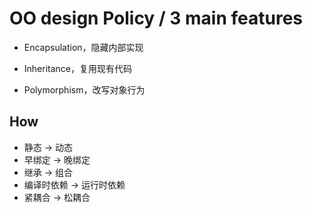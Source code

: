 
# OO design Policy / 3 main features

- Encapsulation，隐藏内部实现

- Inheritance，复用现有代码

- Polymorphism，改写对象行为


## How
- 静态       ->  动态
- 早绑定     ->  晚绑定
- 继承       ->  组合
- 编译时依赖  ->  运行时依赖
- 紧耦合     ->  松耦合
